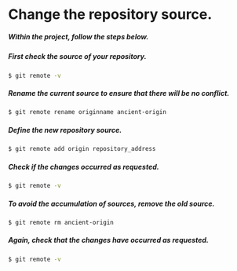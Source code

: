 # Change the repository source.

##### Within the project, follow the steps below.

##### First check the source of your repository.

``` bash
$ git remote -v
```

##### Rename the current source to ensure that there will be no conflict.

``` bash
$ git remote rename originname ancient-origin
```

##### Define the new repository source.

``` bash
$ git remote add origin repository_address
```

##### Check if the changes occurred as requested.

``` bash
$ git remote -v
```

##### To avoid the accumulation of sources, remove the old source.

``` bash
$ git remote rm ancient-origin
```

##### Again, check that the changes have occurred as requested.

``` bash
$ git remote -v
```
